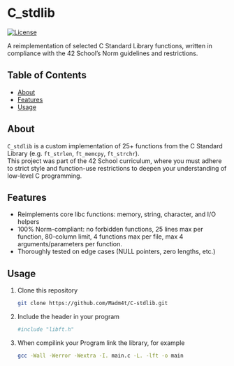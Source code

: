 # C_stdlib
[![License](https://img.shields.io/badge/license-Unlicense-blue)](/LICENSE)

A reimplementation of selected C Standard Library functions, written in compliance with the 42 School’s Norm guidelines and restrictions.

## Table of Contents

- [About](#about)  
- [Features](#features)  
- [Usage](#usage)   

## About

`C_stdlib` is a custom implementation of 25+ functions from the C Standard Library (e.g. `ft_strlen`, `ft_memcpy`, `ft_strchr`).  
This project was part of the 42 School curriculum, where you must adhere to strict style and function-use restrictions to deepen your understanding of low-level C programming.

## Features

- Reimplements core libc functions: memory, string, character, and I/O helpers  
- 100% Norm-compliant: no forbidden functions, 25 lines max per function, 80-column limit, 4 functions max per file, max 4 arguments/parameters per function.
- Thoroughly tested on edge cases (NULL pointers, zero lengths, etc.)

## Usage

1. Clone this repository
   ```bash
   git clone https://github.com/Madm4t/C-stdlib.git

2. Include the header in your program
   ```bash
   #include "libft.h"

3. When compilink your Program link the library, for example
   ```bash
   gcc -Wall -Werror -Wextra -I. main.c -L. -lft -o main
